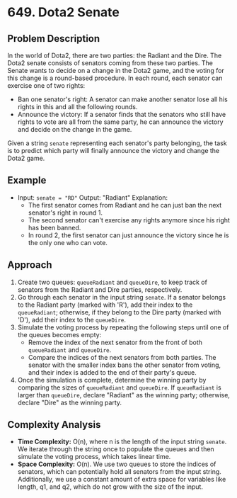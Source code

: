 # 649. Dota2 Senate

## Problem Description

In the world of Dota2, there are two parties: the Radiant and the Dire. The Dota2 senate consists of senators coming from these two parties. The Senate wants to decide on a change in the Dota2 game, and the voting for this change is a round-based procedure. In each round, each senator can exercise one of two rights:

- Ban one senator's right: A senator can make another senator lose all his rights in this and all the following rounds.
- Announce the victory: If a senator finds that the senators who still have rights to vote are all from the same party, he can announce the victory and decide on the change in the game.

Given a string `senate` representing each senator's party belonging, the task is to predict which party will finally announce the victory and change the Dota2 game.

## Example

- Input: `senate = "RD"`
  Output: "Radiant"
  Explanation: 
  - The first senator comes from Radiant and he can just ban the next senator's right in round 1. 
  - The second senator can't exercise any rights anymore since his right has been banned. 
  - In round 2, the first senator can just announce the victory since he is the only one who can vote.

## Approach

1. Create two queues: `queueRadiant` and `queueDire`, to keep track of senators from the Radiant and Dire parties, respectively.
2. Go through each senator in the input string `senate`. If a senator belongs to the Radiant party (marked with 'R'), add their index to the `queueRadiant`; otherwise, if they belong to the Dire party (marked with 'D'), add their index to the `queueDire`.
3. Simulate the voting process by repeating the following steps until one of the queues becomes empty:
   - Remove the index of the next senator from the front of both `queueRadiant` and `queueDire`.
   - Compare the indices of the next senators from both parties. The senator with the smaller index bans the other senator from voting, and their index is added to the end of their party's queue.
4. Once the simulation is complete, determine the winning party by comparing the sizes of `queueRadiant` and `queueDire`. If `queueRadiant` is larger than `queueDire`, declare "Radiant" as the winning party; otherwise, declare "Dire" as the winning party.

## Complexity Analysis

- **Time Complexity:** O(n), where n is the length of the input string `senate`. We iterate through the string once to populate the queues and then simulate the voting process, which takes linear time.
- **Space Complexity:** O(n). We use two queues to store the indices of senators, which can potentially hold all senators from the input string. Additionally, we use a constant amount of extra space for variables like length, q1, and q2, which do not grow with the size of the input.


